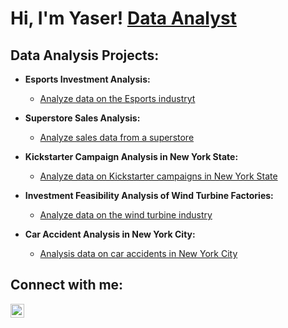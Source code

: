 <h1>Hi, I'm Yaser! <a href="https://www.linkedin.com/in/yaserh/">Data Analyst</a>

<h2> Data Analysis Projects:</h2>

- <b>Esports Investment Analysis:</b>
  - [Analyze data on the Esports industryt](https://github.com/joshmadakor1/Algorithms-Practice)
    
- <b>Superstore Sales Analysis:</b>
  - [Analyze sales data from a superstore](https://github.com/joshmadakor1/Algorithms-Practice)
    
- <b>Kickstarter Campaign Analysis in New York State:</b>
  - [Analyze data on Kickstarter campaigns in New York State ](https://github.com/joshmadakor1/Algorithms-Practice)
    
- <b>Investment Feasibility Analysis of Wind Turbine Factories:</b>
  - [Analyze data on the wind turbine industry ](https://github.com/joshmadakor1/Algorithms-Practice)
    
- <b>Car Accident Analysis in New York City:</b>
  - [Analysis data on car accidents in New York City](https://github.com/joshmadakor1/Algorithms-Practice)
    

<h2>  Connect with me:</h2>

[<img align="left" alt="Yaserh | LinkedIn" width="22px" src="https://cdn.jsdelivr.net/npm/simple-icons@v3/icons/linkedin.svg" />][linkedin]


[linkedin]: https://linkedin.com/in/yaserh

<!--
**YaserDAI2/YaserDAI2** is a ✨ _special_ ✨ repository because its `README.md` (this file) appears on your GitHub profile.

Here are some ideas to get you started:

- 🔭 I’m currently working on ...
- 🌱 I’m currently learning ...
- 👯 I’m looking to collaborate on ...
- 🤔 I’m looking for help with ...
- 💬 Ask me about ...
- 📫 How to reach me: ...
- 😄 Pronouns: ...
- ⚡ Fun fact: ...
-->
